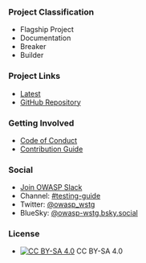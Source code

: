 ### Project Classification

* <i class="fas fa-flag" style="color:#2ADA08;"></i> Flagship Project
* <i class="fas fa-book" style="color:#233e81;"></i> Documentation
* <i class="fas fa-hammer" style="color:#233e81;"></i> Breaker
* <i class="fas fa-toolbox" style="color:#233e81;"></i> Builder

### Project Links

* [Latest](latest/)
* [GitHub Repository](https://github.com/OWASP/wstg)

### Getting Involved

* [Code of Conduct](https://github.com/OWASP/wstg/blob/master/CODE_OF_CONDUCT.md)
* [Contribution Guide](https://github.com/OWASP/wstg/blob/master/CONTRIBUTING.md)

### Social

* [Join OWASP Slack](https://owasp.org/slack/invite)
* Channel: [#testing-guide](https://app.slack.com/client/T04T40NHX/CJ2QDHLRJ)
* Twitter: [@owasp_wstg](https://twitter.com/owasp_wstg)
* BlueSky: [@owasp-wstg.bsky.social](https://bsky.app/profile/owasp-wstg.bsky.social)

### License

* [![CC BY-SA 4.0](https://licensebuttons.net/l/by-sa/4.0/80x15.png)](https://creativecommons.org/licenses/by-sa/4.0/) CC BY-SA 4.0
